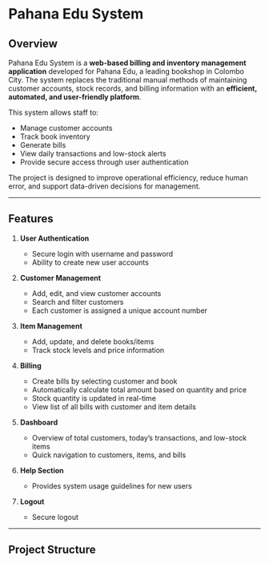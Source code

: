 # Pahana Edu System

## Overview
Pahana Edu System is a **web-based billing and inventory management application** developed for Pahana Edu, a leading bookshop in Colombo City. The system replaces the traditional manual methods of maintaining customer accounts, stock records, and billing information with an **efficient, automated, and user-friendly platform**.

This system allows staff to:
- Manage customer accounts
- Track book inventory
- Generate bills
- View daily transactions and low-stock alerts
- Provide secure access through user authentication

The project is designed to improve operational efficiency, reduce human error, and support data-driven decisions for management.

---

## Features
1. **User Authentication**
   - Secure login with username and password
   - Ability to create new user accounts

2. **Customer Management**
   - Add, edit, and view customer accounts
   - Search and filter customers
   - Each customer is assigned a unique account number

3. **Item Management**
   - Add, update, and delete books/items
   - Track stock levels and price information

4. **Billing**
   - Create bills by selecting customer and book
   - Automatically calculate total amount based on quantity and price
   - Stock quantity is updated in real-time
   - View list of all bills with customer and item details

5. **Dashboard**
   - Overview of total customers, today’s transactions, and low-stock items
   - Quick navigation to customers, items, and bills

6. **Help Section**
   - Provides system usage guidelines for new users
  
7. **Logout**
   - Secure logout

---

## Project Structure
